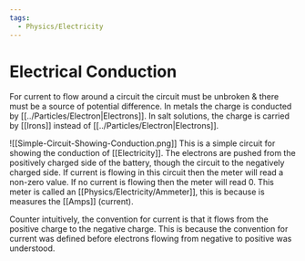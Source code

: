 ```yaml
---
tags:
  - Physics/Electricity
---
```

# Electrical Conduction
For current to flow around a circuit the circuit must be unbroken & there must be a source of potential difference.
In metals the charge is conducted by [[../Particles/Electron|Electrons]].
In salt solutions, the charge is carried by [[Irons]] instead of [[../Particles/Electron|Electrons]].

![[Simple-Circuit-Showing-Conduction.png]]
This is a simple circuit for showing the conduction of [[Electricity]]. The electrons are pushed from the positively charged side of the battery, though the circuit to the negatively charged side. If current is flowing in this circuit then the meter will read a non-zero value. If no current is flowing then the meter will read 0. This meter is called an [[Physics/Electricity/Ammeter]], this is because is measures the [[Amps]] (current).

Counter intuitively, the convention for current is that it flows from the positive charge to the negative charge. This is because the convention for current was defined before electrons flowing from negative to positive was understood.

